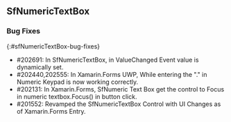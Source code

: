 ## SfNumericTextBox

### Bug Fixes
{:#sfNumericTextBox-bug-fixes}

* \#202691: In SfNumericTextBox, in ValueChanged Event value is dynamically set.
* \#202440,202555: In Xamarin.Forms UWP, While entering the "." in Numeric Keypad is now working correctly.
* \#202131: In Xamarin.Forms, SfNumeric Text Box get the control to Focus in numeric textbox.Focus() in button click.
* \#201552: Revamped the SfNumericTextBox Control with UI Changes as of Xamarin.Forms Entry.